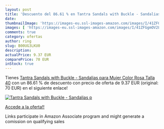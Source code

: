 ```yaml
---
layout: post
title: 'Descuento del 86.61 % en Tantra Sandals with Buckle - Sandalias p'
date: 
thumbnailImage: 'https://images-eu.ssl-images-amazon.com/images/I/41ZFGgmOV2L._SL200_.jpg'
images: [ 'https://images-eu.ssl-images-amazon.com/images/I/41ZFGgmOV2L._SL200_.jpg' ]
comments: true
category: ofertas
author: ring
slug: B00UG3LKU0
description:
actualPrice: 9.37 EUR
comparePrice: 70 EUR
inStock: true
---
```


Tienes [Tantra Sandals with Buckle - Sandalias para Mujer  Color Rosa  Talla 40](https://www.amazon.es/dp/B00UG3LKU0/?tag=tolees-21) con un 86.61 % de descuento con precio de oferta de 9.37 EUR (original: 70 EUR) en el siguiente enlace!

[![Tantra Sandals with Buckle - Sandalias p](https://images-eu.ssl-images-amazon.com/images/I/41ZFGgmOV2L._SL200_.jpg)](https://www.amazon.es/dp/B00UG3LKU0/?tag=tolees-21)

[Accede a la oferta!!](https://www.amazon.es/dp/B00UG3LKU0/?tag=tolees-21)

Links participate in Amazon Associate program and might generate a comission on qualifying sales


